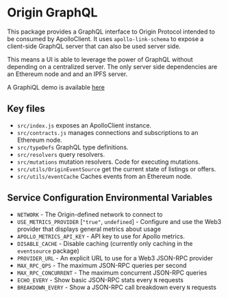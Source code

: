 # Origin GraphQL

This package provides a GraphQL interface to Origin Protocol
intended to be consumed by ApolloClient. It uses `apollo-link-schema` to
expose a client-side GraphQL server that can also be used server side.

This means a UI is able to leverage the power of GraphQL without depending on
a centralized server. The only server side dependencies are an Ethereum node and
and an IPFS server.

A GraphiQL demo is available [here](https://www.originadm.in/#/explorer)

## Key files

- `src/index.js` exposes an ApolloClient instance.
- `src/contracts.js` manages connections and subscriptions to an Ethereum node.
- `src/typeDefs` GraphQL type definitions.
- `src/resolvers` query resolvers.
- `src/mutations` mutation resolvers. Code for executing mutations.
- `src/utils/OriginEventSource` get the current state of listings or offers.
- `src/utils/eventCache` Caches events from an Ethereum node.

## Service Configuration Environmental Variables

- `NETWORK` - The Origin-defined network to connect to
- `USE_METRICS_PROVIDER` [`"true"`, `undefined`] - Configure and use the Web3 provider that displays general metrics about usage
- `APOLLO_METRICS_API_KEY` - API key to use for Apollo metrics.
- `DISABLE_CACHE` - Disable caching (currently only caching in the `eventsource` package)
- `PROVIDER_URL` - An explicit URL to use for a Web3 JSON-RPC provider
- `MAX_RPC_QPS` - The maximum JSON-RPC queries per second
- `MAX_RPC_CONCURRENT` - The maximum concurrent JSON-RPC queries
- `ECHO_EVERY` - Show basic JSON-RPC stats every `N` requests
- `BREAKDOWN_EVERY` - Show a JSON-RPC call breakdown every `N` requests
